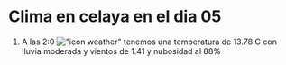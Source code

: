 # Clima en celaya en el dia 05

1. A las 2:0 !["icon weather"](http://openweathermap.org/img/w/10n.png) tenemos una temperatura de 13.78 C con lluvia moderada y  vientos de 1.41 y nubosidad al 88%
